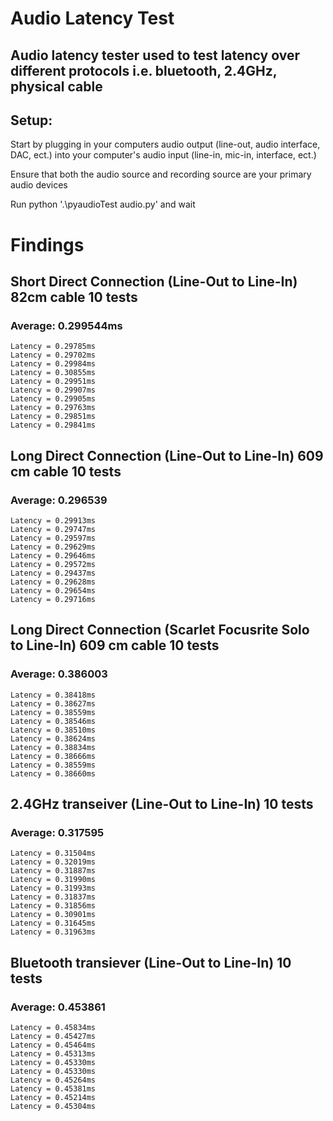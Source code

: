 # Audio Latency Test
## Audio latency tester used to test latency over different protocols i.e. bluetooth, 2.4GHz, physical cable

## Setup: 
Start by plugging in your computers audio output (line-out, audio interface, DAC, ect.) into your computer's audio input (line-in, mic-in, interface, ect.)

Ensure that both the audio source and recording source are your primary audio devices

Run python '.\pyaudioTest audio.py' and wait

# Findings

## Short Direct Connection (Line-Out to Line-In) 82cm cable 10 tests 
### Average: 0.299544ms
```
Latency = 0.29785ms
Latency = 0.29702ms
Latency = 0.29984ms
Latency = 0.30855ms
Latency = 0.29951ms
Latency = 0.29907ms
Latency = 0.29905ms
Latency = 0.29763ms
Latency = 0.29851ms
Latency = 0.29841ms
```
## Long Direct Connection (Line-Out to Line-In) 609 cm cable 10 tests
### Average: 0.296539
```
Latency = 0.29913ms
Latency = 0.29747ms
Latency = 0.29597ms
Latency = 0.29629ms
Latency = 0.29646ms
Latency = 0.29572ms
Latency = 0.29437ms
Latency = 0.29628ms
Latency = 0.29654ms
Latency = 0.29716ms
```
## Long Direct Connection (Scarlet Focusrite Solo to Line-In) 609 cm cable 10 tests
### Average: 0.386003
```
Latency = 0.38418ms
Latency = 0.38627ms
Latency = 0.38559ms
Latency = 0.38546ms
Latency = 0.38510ms
Latency = 0.38624ms
Latency = 0.38834ms
Latency = 0.38666ms
Latency = 0.38559ms
Latency = 0.38660ms
```
## 2.4GHz transeiver (Line-Out to Line-In) 10 tests
### Average: 0.317595
```
Latency = 0.31504ms
Latency = 0.32019ms
Latency = 0.31887ms
Latency = 0.31990ms
Latency = 0.31993ms
Latency = 0.31837ms
Latency = 0.31856ms
Latency = 0.30901ms
Latency = 0.31645ms
Latency = 0.31963ms
```
## Bluetooth transiever (Line-Out to Line-In) 10 tests
### Average: 0.453861
```
Latency = 0.45834ms
Latency = 0.45427ms
Latency = 0.45464ms
Latency = 0.45313ms
Latency = 0.45330ms
Latency = 0.45330ms
Latency = 0.45264ms
Latency = 0.45381ms
Latency = 0.45214ms
Latency = 0.45304ms
```
